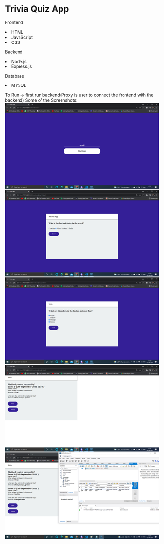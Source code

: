 # Trivia Quiz App
Frontend
<li>HTML
<li>JavaScript
<li>CSS

Backend
<li>Node.js
<li>Express.js

Database
<li>MYSQL
<br>


To Run -> first run backend(Proxy is user to connect the frontend with the backend)
Some of the Screenshots:
<img src="https://github.com/aarti0414/AppScripAssignment/blob/master/screenshot/ss1.png">
<img src="https://github.com/aarti0414/AppScripAssignment/blob/master/screenshot/ss2.png">
<img src="https://github.com/aarti0414/AppScripAssignment/blob/master/screenshot/ss3.png">
<img src="https://github.com/aarti0414/AppScripAssignment/blob/master/screenshot/ss4.png">
<img src="https://github.com/aarti0414/AppScripAssignment/blob/master/screenshot/ss5.png">


